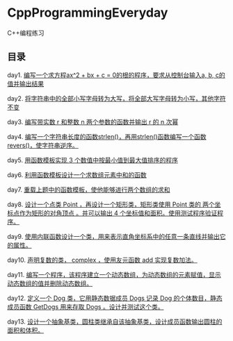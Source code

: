 # CppProgrammingEveryday

 C++编程练习

## 目录

day1. [编写一个求方程ax^2 + bx + c = 0的根的程序，要求从控制台输入a, b, c的值并输出结果](https://github.com/Z-P-J/CppProgrammingEveryday/tree/master/src/day1)

day2. [将字符串中的全部小写字母转为大写，将全部大写字母转为小写，其他字符不变](https://github.com/Z-P-J/CppProgrammingEveryday/tree/master/src/day2)

day3. [编写带实数 r 和整数 n 两个参数的函数并输出 r 的 n 次幂](https://github.com/Z-P-J/CppProgrammingEveryday/tree/master/src/day3)

day4. [编写一个字符串长度的函数strlen()，再用strlen()函数编写一个函数revers()，使字符串逆序。](https://github.com/Z-P-J/CppProgrammingEveryday/tree/master/src/day4)

day5. [用函数模板实现 3 个数值中按最小值到最大值排序的程序](https://github.com/Z-P-J/CppProgrammingEveryday/tree/master/src/day5)

day6. [利用函数模板设计一个求数组元素中和的函数](https://github.com/Z-P-J/CppProgrammingEveryday/tree/master/src/day6)

day7. [重载上题中的函数模板，使他能够进行两个数组的求和](https://github.com/Z-P-J/CppProgrammingEveryday/tree/master/src/day7)

day8. [设计一个点类 Point ，再设计一个矩形类，矩形类使用 Point 类的 两个坐标点作为矩形的对角顶点 。并可以输出 4 个坐标值和面积。使用测试程序验证程序。](https://github.com/Z-P-J/CppProgrammingEveryday/tree/master/src/day8)

day9. [使用内联函数设计一个类，用来表示直角坐标系中的任意一条直线并输出它的属性。](https://github.com/Z-P-J/CppProgrammingEveryday/tree/master/src/day9)

day10. [声明复数的类， complex ，使用友元函数 add 实现复数加法。](https://github.com/Z-P-J/CppProgrammingEveryday/tree/master/src/day10)

day11. [编写一个程序，该程序建立一个动态数组，为动态数组的元素赋值，显示动态数组的值并删除动态数组。](https://github.com/Z-P-J/CppProgrammingEveryday/tree/master/src/day11)

day12. [定义一个 Dog 类，它用静态数据成员 Dogs 记录 Dog 的个体数目，静态成员函数 GetDogs 用来存取 Dogs 。设计并测试这个类。](https://github.com/Z-P-J/CppProgrammingEveryday/tree/master/src/day12)

day13. [设计一个抽象基类，圆柱类继承自该抽象基类，设计成员函数输出圆柱的面积和体积。](https://github.com/Z-P-J/CppProgrammingEveryday/tree/master/src/day13)